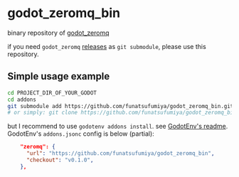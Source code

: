 # godot_zeromq_bin

binary repository of [godot_zeromq](https://github.com/funatsufumiya/godot_zeromq)

if you need `godot_zeromq` [releases](https://github.com/funatsufumiya/godot_zeromq/releases) as `git submodule`, please use this repository.

## Simple usage example

```bash
cd PROJECT_DIR_OF_YOUR_GODOT
cd addons
git submodule add https://github.com/funatsufumiya/godot_zeromq_bin.git osc
# or simply: git clone https://github.com/funatsufumiya/godot_zeromq_bin.git osc
```

but I recommend to use `godotenv addons install`. see [GodotEnv's readme](https://github.com/chickensoft-games/GodotEnv?tab=readme-ov-file#initializing-godotenv-in-a-project). GodotEnv's `addons.jsonc` config is below (partial):

```json
    "zeromq": {
      "url": "https://github.com/funatsufumiya/godot_zeromq_bin",
      "checkout": "v0.1.0",
    },
```
